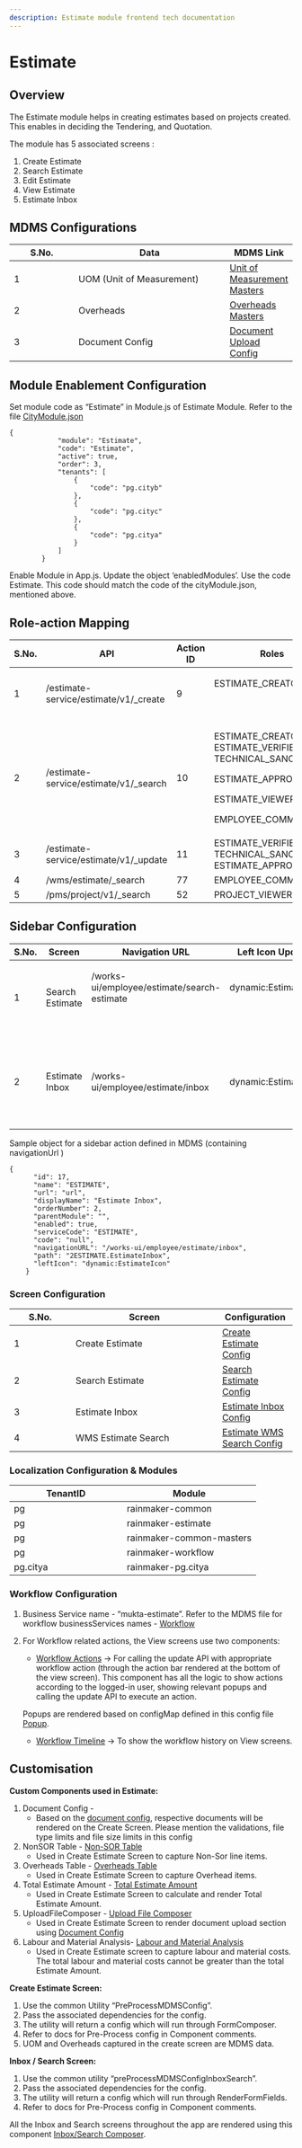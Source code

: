 ```yaml
---
description: Estimate module frontend tech documentation
---
```


# Estimate

## Overview

The Estimate module helps in creating estimates based on projects created.  This enables in deciding the Tendering, and Quotation.&#x20;

The module has 5 associated screens :&#x20;

1. Create Estimate
2. Search Estimate
3. Edit Estimate
4. View Estimate&#x20;
5. Estimate Inbox

## MDMS Configurations

<table><thead><tr><th width="103">S.No.</th><th width="263">Data</th><th>MDMS Link</th></tr></thead><tbody><tr><td>1</td><td>UOM (Unit of Measurement)</td><td><a href="https://github.com/egovernments/works-mdms-data/blob/7e35616d8b0a21261854de7a38a4e814a2934888/data/pg/common-masters/uom.json">Unit of Measurement Masters</a></td></tr><tr><td>2</td><td>Overheads</td><td><a href="https://github.com/egovernments/works-mdms-data/blob/fa1435e1757c544f9a71a4455e3f9df5a595b802/data/pg/works/Overheads.json">Overheads Masters</a></td></tr><tr><td>3</td><td>Document Config</td><td><a href="https://github.com/egovernments/works-mdms-data/blob/677f82c458acefc1c7484387e056f1e8f7ad99b4/data/pg/works/DocumentConfig.json">Document Upload Config</a></td></tr></tbody></table>

## Module Enablement Configuration&#x20;

Set module code as “Estimate” in Module.js of Estimate Module. Refer to the file [CityModule.json](https://github.com/egovernments/works-mdms-data/blob/481752ba70aa29d235967d8ba6080685d897324a/data/pg/tenant/citymodule.json) &#x20;

```
{
            "module": "Estimate",
            "code": "Estimate",
            "active": true,
            "order": 3,
            "tenants": [
                {
                    "code": "pg.cityb"
                },
                {
                    "code": "pg.cityc"
                },
                {
                    "code": "pg.citya"
                }
            ]
        }

```

Enable Module in App.js. Update the object ‘enabledModules’. Use the code Estimate. This code should match the code of the cityModule.json, mentioned above.

## Role-action Mapping

<table><thead><tr><th width="93">S.No.</th><th width="268">API</th><th width="110">Action ID</th><th>Roles</th></tr></thead><tbody><tr><td>1</td><td>/estimate-service/estimate/v1/_create</td><td>9</td><td><p>ESTIMATE_CREATOR</p><p><br></p></td></tr><tr><td>2</td><td>/estimate-service/estimate/v1/_search</td><td>10</td><td><p>ESTIMATE_CREATOR, ESTIMATE_VERIFIER, TECHNICAL_SANCTIONER</p><p>ESTIMATE_APPROVER</p><p>ESTIMATE_VIEWER</p><p>EMPLOYEE_COMMON</p></td></tr><tr><td>3</td><td>/estimate-service/estimate/v1/_update</td><td>11</td><td>ESTIMATE_VERIFIER, TECHNICAL_SANCTIONER, ESTIMATE_APPROVER</td></tr><tr><td>4</td><td>/wms/estimate/_search</td><td>77</td><td>EMPLOYEE_COMMON</td></tr><tr><td>5</td><td>/pms/project/v1/_search</td><td>52</td><td>PROJECT_VIEWER</td></tr></tbody></table>

## Sidebar Configuration&#x20;

<table><thead><tr><th width="93">S.No.</th><th width="118">Screen</th><th width="197">Navigation URL</th><th width="190">Left Icon Updates</th><th>Roles</th></tr></thead><tbody><tr><td>1</td><td>Search Estimate</td><td><p>/works-ui/employee/estimate/search-estimate</p><p><br></p></td><td><p>dynamic:EstimateIcon</p><p><br></p></td><td><p>ESTIMATE_VIEWER</p><p><br></p></td></tr><tr><td>2</td><td>Estimate Inbox</td><td>/works-ui/employee/estimate/inbox</td><td>dynamic:EstimateIcon</td><td><p>ESTIMATE_VERIFIER</p><p>TECHNICAL_SANCTIONER</p><p>ESTIMATE_APPROVER</p><p></p><p></p><p></p><p>ESTIMATE_CREATOR</p></td></tr></tbody></table>

Sample object for a sidebar action defined in MDMS (containing navigationUrl )

```
{
      "id": 17,
      "name": "ESTIMATE",
      "url": "url",
      "displayName": "Estimate Inbox",
      "orderNumber": 2,
      "parentModule": "",
      "enabled": true,
      "serviceCode": "ESTIMATE",
      "code": "null",
      "navigationURL": "/works-ui/employee/estimate/inbox",
      "path": "2ESTIMATE.EstimateInbox",
      "leftIcon": "dynamic:EstimateIcon"
    }

```

### Screen Configuration&#x20;

<table><thead><tr><th width="93.66666666666666">S.No.</th><th width="245">Screen</th><th>Configuration</th></tr></thead><tbody><tr><td>1</td><td>Create Estimate</td><td><a href="https://github.com/egovernments/works-mdms-data/blob/85f0eccb705dbb0b5e8756c96531782e1ba6da10/data/pg/commonMuktaUiConfig/CreateEstimateConfig.json">Create Estimate Config</a></td></tr><tr><td>2</td><td>Search Estimate</td><td><a href="https://github.com/egovernments/works-mdms-data/blob/766b3aa37999fb9c671aa6dbe4c8b9d922d28264/data/pg/commonMuktaUiConfig/SearchEstimateConfig.json">Search Estimate Config</a></td></tr><tr><td>3</td><td>Estimate Inbox</td><td><a href="https://github.com/egovernments/works-mdms-data/blob/766b3aa37999fb9c671aa6dbe4c8b9d922d28264/data/pg/commonMuktaUiConfig/EstimateInboxConfig.json">Estimate Inbox Config</a></td></tr><tr><td>4</td><td>WMS Estimate Search</td><td><a href="https://github.com/egovernments/works-mdms-data/blob/766b3aa37999fb9c671aa6dbe4c8b9d922d28264/data/pg/commonMuktaUiConfig/SearchEstimateWMSConfig.json">Estimate WMS Search Config</a></td></tr></tbody></table>

### Localization Configuration & Modules

<table><thead><tr><th width="185">TenantID</th><th>Module</th></tr></thead><tbody><tr><td>pg</td><td>rainmaker-common</td></tr><tr><td>pg</td><td>rainmaker-estimate</td></tr><tr><td>pg</td><td>rainmaker-common-masters</td></tr><tr><td>pg</td><td>rainmaker-workflow</td></tr><tr><td>pg.citya</td><td>rainmaker-pg.citya</td></tr></tbody></table>

### Workflow Configuration

1. Business Service name - “mukta-estimate”. Refer to the MDMS file for workflow businessServices names - [Workflow](https://github.com/egovernments/works-mdms-data/blob/31b29c19a5839d7cea6e13dc800fc93c53364e4b/data/pg/expense/BusinessService.json)&#x20;
2.  For Workflow related actions, the View screens use two components:

    * [Workflow Actions](https://github.com/egovernments/DIGIT-Works/blob/c2a234bb4b21f0e54ca9664ee3e99d72ce871168/frontend/micro-ui/web/micro-ui-internals/packages/react-components/src/atoms/WorkflowActions.js) -> For calling the update API with appropriate workflow action (through the action bar rendered at the bottom of the view screen). This component has all the logic to show actions according to the logged-in user, showing relevant popups and calling the update API to execute an action.

    Popups are rendered based on configMap defined in this config file [Popup](https://github.com/egovernments/DIGIT-Works/blob/b001e1e4ed39a09830389fe258e164b0b4570531/frontend/micro-ui/web/micro-ui-internals/packages/react-components/src/atoms/Modals/config/configEstimateModal.js).

    * [Workflow Timeline](https://github.com/egovernments/DIGIT-Works/blob/6de6633cb1da5c5bd17b8a4f258a090d5b68a28d/frontend/micro-ui/web/micro-ui-internals/packages/react-components/src/atoms/WorkflowTimeline.js) -> To show the workflow history on View screens.

## Customisation

&#x20;**Custom Components used in Estimate:**&#x20;

1. Document Config -&#x20;
   * Based on the [document config](https://github.com/egovernments/works-mdms-data/blob/DEV/data/pg/works/DocumentConfig.json), respective documents will be rendered on the Create Screen. Please mention the validations, file type limits and file size limits in this config
2. NonSOR Table -  [Non-SOR Table](https://github.com/egovernments/DIGIT-Works/blob/7b7f5a74bf992f5b393a43e21520409b398bc9e0/frontend/micro-ui/web/micro-ui-internals/packages/modules/Estimate/src/pageComponents/NonSORTable.js)
   * Used in Create Estimate Screen to capture Non-Sor line items. &#x20;
3. Overheads Table -  [Overheads Table](https://github.com/egovernments/DIGIT-Works/blob/7b7f5a74bf992f5b393a43e21520409b398bc9e0/frontend/micro-ui/web/micro-ui-internals/packages/modules/Estimate/src/pageComponents/OverheadsTable.js)
   * Used in Create Estimate Screen to capture Overhead items. &#x20;
4. Total Estimate Amount -   [Total Estimate Amount](https://github.com/egovernments/DIGIT-Works/blob/7b7f5a74bf992f5b393a43e21520409b398bc9e0/frontend/micro-ui/web/micro-ui-internals/packages/modules/Estimate/src/pageComponents/TotalEstAmount.js)
   * Used in Create Estimate Screen to calculate and render Total Estimate Amount. &#x20;
5. UploadFileComposer -   [Upload File Composer](https://github.com/egovernments/DIGIT-Works/blob/b001e1e4ed39a09830389fe258e164b0b4570531/frontend/micro-ui/web/micro-ui-internals/packages/react-components/src/hoc/UploadFileComposer.js)
   * Used in Create Estimate Screen to render document upload section using  [Document Config](https://github.com/egovernments/works-mdms-data/blob/677f82c458acefc1c7484387e056f1e8f7ad99b4/data/pg/works/DocumentConfig.json)
6. Labour and Material Analysis-   [Labour and Material Analysis](https://github.com/egovernments/DIGIT-Works/blob/7b7f5a74bf992f5b393a43e21520409b398bc9e0/frontend/micro-ui/web/micro-ui-internals/packages/modules/Estimate/src/pageComponents/LabourAnalysis.js)
   * Used in Create Estimate screen to capture labour and material costs. The total labour and material costs cannot be greater than the total Estimate Amount.

**Create Estimate Screen:**&#x20;

1. Use the common Utility “PreProcessMDMSConfig”.&#x20;
2. Pass the associated dependencies for the config.
3. The utility will return a config which will run through FormComposer.
4. Refer to docs for Pre-Process config in Component comments.
5. UOM and Overheads captured in the create screen are MDMS data.

&#x20; **Inbox / Search Screen:**&#x20;

1. Use the common utility “preProcessMDMSConfigInboxSearch”.
2. Pass the associated dependencies for the config.
3. The utility will return a config which will run through RenderFormFields.
4. Refer to docs for Pre-Process config in Component comments.

All the Inbox and Search screens throughout the app are rendered using this component [Inbox/Search Composer](https://github.com/egovernments/DIGIT-Works/blob/c2a234bb4b21f0e54ca9664ee3e99d72ce871168/frontend/micro-ui/web/micro-ui-internals/packages/react-components/src/hoc/InboxSearchComposer.js).

